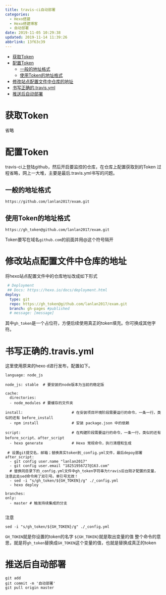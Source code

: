 ```yaml
---
title: travis-ci自动部署
categories: 
  - Hexo搭建
  - Hexo搭建博客
  - 自动部署
date: 2019-11-05 10:29:38
updated: 2019-11-14 11:39:26
abbrlink: 13f63c39
---
```

<div id='my_toc'>

- [获取Token](/blog/13f63c39/#获取Token)
- [配置Token](/blog/13f63c39/#配置Token)
    - [一般的地址格式](/blog/13f63c39/#一般的地址格式)
    - [使用Token的地址格式](/blog/13f63c39/#使用Token的地址格式)
- [修改站点配置文件中仓库的地址](/blog/13f63c39/#修改站点配置文件中仓库的地址)
- [书写正确的.travis.yml](/blog/13f63c39/#书写正确的-travis-yml)
- [推送后自动部署](/blog/13f63c39/#推送后自动部署)

</div>
<!--more-->
<script>if (navigator.platform.toLowerCase() == 'win32'){document.getElementById('my_toc').style.display = 'none';}</script>

<!--end-->
# 获取Token
省略
# 配置Token
travis-ci上登陆github，然后开启要监控的仓库，在仓库上配置获取到的Token
过程省略，网上一大堆，主要是最后.travis.yml书写的问题。
## 一般的地址格式
```
https://github.com/lanlan2017/exam.git
```
## 使用Token的地址格式
```
https://gh_token@github.com/lanlan2017/exam.git 
```
Token要写在域名`github.com`的前面并用@这个符号隔开
# 修改站点配置文件中仓库的地址
将hexo站点配置文件中的仓库地址改成如下形式
```yml
 # Deployment
 ## Docs: https://hexo.io/docs/deployment.html
deploy:
  type: git
  repo: https://gh_token@github.com/lanlan2017/exam.git 
  branch: gh-pages #published
  # message: [message]
```
其中`gh_token`是一个占位符，方便后续使用真正的token填充。你可换成其他字符。
# 书写正确的.travis.yml
这里使用原来的hexo  d进行发布，配置如下。

```shell
language: node_js

node_js: stable  # 要安装的node版本为当前的稳定版

cache:
  directories:
  - node_modules # 要缓存的文件夹

install:                      # 在安装项目环境阶段需要运行的命令，一条一行，类似的还有 before_install
  - npm install               # 安装 package.json 中的依赖

script:                       # 在构建阶段需要运行的命令，一条一行，类似的还有 before_script、after_script
  - hexo generate             # Hexo 常规命令，执行清理和生成
 
 # 设置git提交名，邮箱；替换真实token到_config.yml文件，最后depoy部署
after_script:
  - git config user.name "lanlan2017"
  - git config user.email "18251956727@163.com"
  # 替换同目录下的_config.yml文件中gh_token字符串为travis后台刚才配置的变量，注意此处sed命令用了双引号。单引号无效！
  - sed -i "s/gh_token/${GH_TOKEN}/g" ./_config.yml
  - hexo deploy
  
branches:
only:
  - master # 触发持续集成的分支
  
```
注意
```shell
sed -i "s/gh_token/${GH_TOKEN}/g" ./_config.yml
```
`GH_TOKEN`就是你设置的token的名字
`${GH_TOKEN}`就是取出变量的值
整个命令的意思，就是将`gh_token`替换成`GH_TOKEN`这个变量的值，也就是替换成真正的token
# 推送后自动部署
```shell
git add
git commit -m '自动部署'
git pull origin master
```
